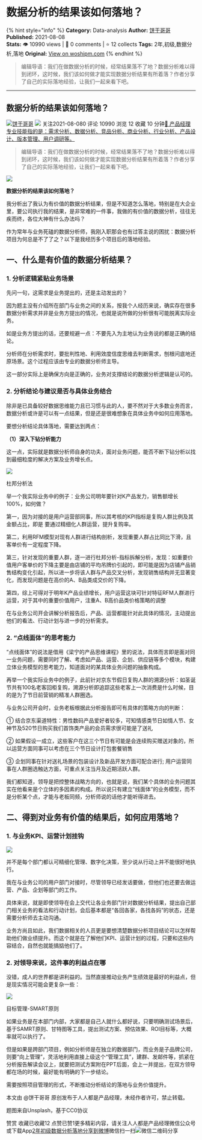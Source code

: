 # 数据分析的结果该如何落地？
{% hint style="info" %}
**Category:** Data-analysis
**Author:** [饼干哥哥](https://www.woshipm.com/u/1211103)
**Published:** 2021-08-08  
**Stats:** 👁️ 10990 views | 💬 0 comments | ⭐ 12 collects
**Tags:** 2年,初级,数据分析,落地
**Original:** [View on woshipm.com](https://www.woshipm.com/data-analysis/4999699.html)
{% endhint %}
> 编辑导语：我们在做数据分析的时候，经常结果落不了地？数据分析难以得到闭环，这时候，我们该如何做才能实现数据分析结果有所着落？作者分享了自己的实际落地经验，让我们一起来看下吧。

---

## 数据分析的结果该如何落地？

[![](https://static.woshipm.com/APP_U_202108_20210823113945_8828.jpeg?imageView2/1/w/72/h/72/q/100)](https://www.woshipm.com/u/1211103)[饼干哥哥](https://www.woshipm.com/u/1211103) ![](https://static.woshipm.com/tag/1101_1@2x.png) 关注2021-08-080 评论 10990 浏览 12 收藏 10 分钟[🔗 产品经理专业技能指的是：需求分析、数据分析、竞品分析、商业分析、行业分析、产品设计、版本管理、用户调研等。](https://ke.qidianla.com/courses/90pm)

> 编辑导语：我们在做数据分析的时候，经常结果落不了地？数据分析难以得到闭环，这时候，我们该如何做才能实现数据分析结果有所着落？作者分享了自己的实际落地经验，让我们一起来看下吧。

![](https://image.woshipm.com/wp-files/2021/08/5xyRG1IBj17M9gi7zJR7.jpg)

**数据分析的结果该如何落地？**

我分析出了我认为有价值的数据分析结果，但是不知道怎么落地，特别是在大企业里，要公司执行我的结果，是非常难的一件事，我做的有价值的数据分析，往往无疾而终，各位大神有什么办法吗？

作为常年与业务死磕的数据分析师，我刚入职那会也有过答主说的困扰：数据分析项目为何总是不了了之？以下是我经历多个项目后的落地经验。

## 一、什么是有价值的数据分析结果？

### 1\. 分析逻辑紧贴业务场景

先问一句，这需求是业务提出的，还是主动发出的？

因为题主没有介绍所在部门与业务之间的关系，按我个人经历来说，确实存在很多数据分析需求并非是业务方提出的情况，也就是说所做的分析很有可能脱离实际业务。

如是业务方提出的话，还要规避一点：不要先入为主地认为业务说的都是正确的结论。

分析师在分析需求时，要批判性地、利用效度信度思维去判断需求，刨根问底地还原场景。这个过程应该由专业的数据分析师主导。

这一部分实际上是确保方向是正确的，业务对支撑结论的数据分析逻辑是认可的。

### 2\. 分析结论与建议是否与具体业务结合

除非是已具备较好数据思维能力且已习惯与此的人，要不然对于大多数业务而言，数据分析或许是可以有一点结果，但是还是很难想象在具体业务中如何应用落地。

要想分析结论具体落地，需要达到两点：

**（1）深入下钻分析能力**

这一点，实际就是数据分析师自身的功夫，面对业务问题，能否不断下钻分析以找到最细粒度的解决方案及业务增长点。

![](https://image.woshipm.com/wp-files/2021/08/OmIvjHp9TEoT8poRmjly.png)

杜邦分析法

举一个我实际业务中的例子：业务公司明年要针对K产品发力，销售额增长100%，如何做？

第一，因为对接的是用户运营部同事，所以其考核的KPI指标是复购人群比例及其金额占比，即是 要通过精细化人群运营，提升复购率。

第二，利用RFM模型对现有人群进行结构剖析，发现重要人群占比同比下滑，且客单价有一定程度下降。

第三，针对发现的重要人群，逐一进行杜邦分析-指标拆解分析，发现：如重要价值用户客单价的下降主要是由店铺的平均吊牌价引起的，即可能是因为店铺产品销售结构变化引起，所以进一步将该人群与产品交叉分析，发现销售结构并无显著变化，而发现问题是在高价的A、B品类成交价的下降。

第四，综上可得对于明年K产品业绩增长，用户运营这块可针对特征RFM人群进行运营，对于其中的重要价值用户，注重A、B高价品类价格策略的调整

在与业务公司开会讲解分析报告后，产品、运营都能针对此具体的情况，主动提出他们的看法、行动计划与进一步的分析需求。

### 2\. “点线面体”的思考能力

“点线面体”的说法是借用《梁宁的产品思维课程》里的说法，具体而言即是面对同一业务问题，需要同时了解、考虑如产品、运营、企划、供应链等多个模块，构建立体业务模型的思考能力，知道面对的某具体业务问题的抽象构成。

再举一个我实际业务中的例子，此前针对京东节假日复购人群的溯源分析：如圣诞节共有100名老客回柜复购，溯源分析即追踪这些老客上一次消费是什么时候，目的是为了节日前营销的精准人群圈选。

与业务公司开会时，业务老板根据此分析报告即可有具体的策略方向的判断：

① 结合京东渠道特性：男性数码产品爱好者较多，可知情感类节日如情人节、女神节及520节日购买我们首饰类产品的会员需求很可能是了送礼

② 如果假设一成立，这些客户在这三个节日有可能是会连续购买赠送对象的，所以运营方面同事可以考虑在三个节日设计打包套餐销售

③ 企划同事在针对送礼场景的包装设计及新品开发方面可配合进行; 用户运营同事在人群圈选触达方面，可重点关注当月及近期活跃人群。

我们都知道，领导是把控整体战略方向的，也就是说，我们某个具体的业务问题其实在他看来是个立体的多因素的构成。所以说只有建立“线面体”的业务模型，而不是分析某个点，才能与老板同频，分析师说的话他才能听得进去。

## 二、得到对业务有价值的结果后，如何应用落地？

### 1\. 与业务KPI、运营计划挂钩

![](https://image.woshipm.com/wp-files/2021/08/PxQCW1ZSIx224hAz6NJf.png)

并不是每个部门都认可精细化管理、数字化决策，至少说从行动上并不能很好地执行。

我在与业务公司的用户部门对接时，尽管领导已经发话要做，但他们也还要去做运营、产品、企划等部门的工作。

具体来说，就是即使领导在会上交代让各业务部门针对数据分析结果，提出自己部门相关业务的看法和行动计划，会后基本都是“各回各家，各找各妈”的状态，还是需要分析师去主动沟通。

业务方尚且如此，我们数据相关的人员更是要想清楚数据分析项目结论可以怎样帮助他们做业绩提升。而这个就是在了解他们KPI、运营计划的过程，只要和这些内容结合，自然也就能搞掂他们了。

### 2\. 对领导来说，这件事的利益点在哪

没错，成人的世界都是讲利益的。当然直接推动业务产生绩效是最好的利益点，但是现实情况可能会更复杂一些：

![](https://image.woshipm.com/wp-files/2021/08/GBhqqM0b1ivqMUBiXnCG.png)

目标管理-SMART原则

如果业务是在本部门内部，大家都是自己人就什么都好说，只要明确测试场景后，基于SAMRT原则、甘特图等工具，提出测试方案、预估效果、ROI目标等，大概率就可以执行了。

但是如果是跨部门项目，例如分析师是在独立的数据部门，而业务是子品牌公司，则要“向上管理”，灵活地利用直接上级这个“管理工具”，建群、发邮件等，抓紧在分析报告解读会议上，就要把测试方案附在PPT后面，会上一并提出，在双方领导都在场的时候，最好能有明确的下一步结论。

需要按照项目管理的形式，不断推动分析结论的落地与业务价值提升。

本文由 @饼干哥哥 原创发布于人人都是产品经理，未经作者许可，禁止转载。

题图来自Unsplash，基于CC0协议

赞赏 收藏已收藏12 点赞已赞1更多精彩内容，请关注人人都是产品经理微信公众号或下载App[2年](https://www.woshipm.com/tag/2%e5%b9%b4)[初级](https://www.woshipm.com/tag/%e5%88%9d%e7%ba%a7)[数据分析](https://www.woshipm.com/tag/%e6%95%b0%e6%8d%ae%e5%88%86%e6%9e%90)[落地](https://www.woshipm.com/tag/%e8%90%bd%e5%9c%b0)[分享到微博](https://service.weibo.com/share/share.php?appkey=2775287854&title=数据分析的结果该如何落地？&url=https://www.woshipm.com/data-analysis/4999699.html&pic=https://image.woshipm.com/wp-files/2021/08/5xyRG1IBj17M9gi7zJR7.jpg)微信扫一扫![微信二维码](https://api.pwmqr.com/qrcode/create/?url=https://www.woshipm.com/data-analysis/4999699.html)分享